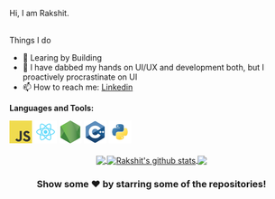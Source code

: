 Hi, I am Rakshit. 

<br/>
Things I do

- 🔭 Learing by Building
- 🌱 I have dabbed my hands on UI/UX and development both, but I proactively procrastinate on UI
- 📫 How to reach me: [Linkedin](https://in.linkedin.com/in/rakshit-meshram17213)


**Languages and Tools:**  
<div>
<img height="40" src="https://raw.githubusercontent.com/github/explore/80688e429a7d4ef2fca1e82350fe8e3517d3494d/topics/javascript/javascript.png">
<img height="40" src="https://raw.githubusercontent.com/github/explore/80688e429a7d4ef2fca1e82350fe8e3517d3494d/topics/react/react.png">
<img height="40" src="https://raw.githubusercontent.com/github/explore/80688e429a7d4ef2fca1e82350fe8e3517d3494d/topics/nodejs/nodejs.png">
<img height="40" src="https://raw.githubusercontent.com/github/explore/80688e429a7d4ef2fca1e82350fe8e3517d3494d/topics/cpp/cpp.png">
<img height="40" src="https://raw.githubusercontent.com/github/explore/80688e429a7d4ef2fca1e82350fe8e3517d3494d/topics/python/python.png">
</div>

</br>

<div align="center">
<a href="https://github.com/RakshitMeshram">
  <img align="center" src="https://github-readme-stats.vercel.app/api/top-langs/?username=RakshitMeshram&theme=chartreuse-dark&langs_count=3" />
</a>
<a href="https://github.com/RakshitMeshram">
 <img align="center" src="https://github-readme-stats.vercel.app/api?username=RakshitMeshram&show_icons=true&theme=chartreuse-dark&line_height=27" alt="Rakshit's github stats"/>
</a>

<a href="https://github.com/RakshitMeshram/city_surfer">
 <img align="center" src="https://github-readme-stats.vercel.app/api/pin/?username=RakshitMeshram&repo=city_surfer&theme=chartreuse-dark" />
</a>

</div>

<div align="center">

### Show some ❤️ by starring some of the repositories!

</div>
